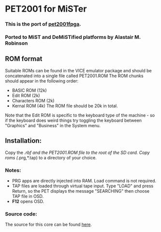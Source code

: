 # PET2001 for MiSTer

### This is the port of [pet2001fpga](https://github.com/skibo/Pet2001_Nexys3).

### Ported to MiST and DeMiSTified platforms by Alastair M. Robinson

## ROM format
Suitable ROMs can be found in the VICE emulator package and should be concatenated into
a single file called PET2001.ROM
The ROM chunks should appear in the following order:
* BASIC ROM (12k)
* Edit ROM (2k)
* Characters ROM (2k)
* Kernal ROM (4k)
The ROM file should be 20k in total.

Note that the Edit ROM is specific to the keyboard type of the machine - so if the keyboard does weird things
try toggling the keyboard between "Graphics" and "Business" in the System menu.

## Installation:
Copy the *.rbf and the PET2001.ROM file to the root of the SD card.
Copy roms (*.prg,*.tap) to a directory of your choice.

### Notes:
* PRG apps are directly injected into RAM. Load command is not required.
* TAP files are loaded through virtual tape input. Type "LOAD" and press Return, so the PET displays the message "SEARCHING"
then choose TAP file in OSD.
* **F12** opens OSD.

### Source code:
The source for this core can be found [here](https://github.com/robinsonb5/PET2001_DeMiSTified).

